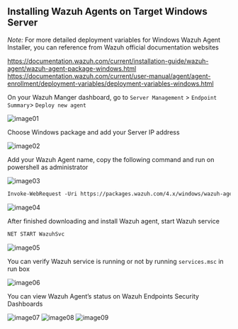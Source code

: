 ## Installing Wazuh Agents on Target Windows Server
 
*Note:* For more detailed deployment variables for Windows Wazuh Agent Installer, you can reference from Wazuh official documentation websites 

https://documentation.wazuh.com/current/installation-guide/wazuh-agent/wazuh-agent-package-windows.html
https://documentation.wazuh.com/current/user-manual/agent/agent-enrollment/deployment-variables/deployment-variables-windows.html 


On your Wazuh Manger dashboard, go to `Server Management` > `Endpoint Summary`> `Deploy new agent`

![image01](https://github.com/user-attachments/assets/ea1c905f-ae84-4722-a36f-3dffb4d28934)


Choose Windows package and add your Server IP address

![image02](https://github.com/user-attachments/assets/600dba87-61ff-4594-9291-e47773395a3b)


Add your Wazuh Agent name, copy the following command and run on powershell as administrator

![image03](https://github.com/user-attachments/assets/24a6ca04-9d87-43b1-89f1-bb345e10d88b)

```markdown
Invoke-WebRequest -Uri https://packages.wazuh.com/4.x/windows/wazuh-agent-4.9.0-1.msi -OutFile ${env.tmp}\wazuh-agent; msiexec.exe /i ${env.tmp}\wazuh-agent /q WAZUH_MANAGER='152.42.236.56' WAZUH_AGENT_NAME='WindowsServer2019' 
```

![image04](https://github.com/user-attachments/assets/d181b9c7-9f52-4992-9d69-68a59730b1c2)

After finished downloading and install Wazuh agent, start Wazuh service

```markdown
NET START WazuhSvc
```

![image05](https://github.com/user-attachments/assets/1b1e953d-2a0c-43ac-874f-da63fa86abb5)

You can verify Wazuh service is running or not by running `services.msc` in run box

![image06](https://github.com/user-attachments/assets/d0928dbb-d157-48a6-b3f3-655e90c474c8)

You can view Wazuh Agent’s status on Wazuh Endpoints Security Dashboards

![image07](https://github.com/user-attachments/assets/ecb38d9b-ebfe-4f53-9425-a14c32713944)
![image08](https://github.com/user-attachments/assets/b5e27d96-e19d-4fbb-96e0-905f1af775d9)
![image09](https://github.com/user-attachments/assets/1a595a06-b6d0-4c0c-8cdb-6f3d10397e04)

